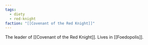 ```yaml
---
tags:
  - diety
  - red-knight
faction: "[[Covenant of the Red Knight]]"
---
```

The leader of [[Covenant of the Red Knight]]. Lives in [[Foedopolis]].